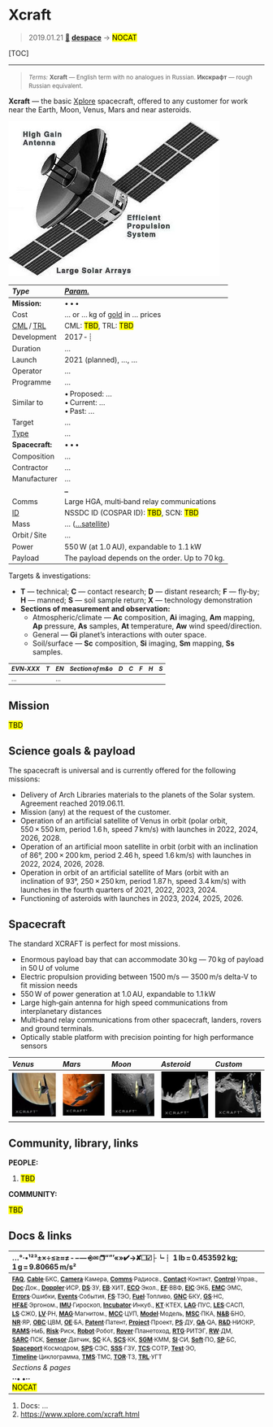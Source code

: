 # Xcraft
> 2019.01.21 **[🚀](../index/index.md) [despace](index.md)** → **[](.md)** <mark>NOCAT</mark>

[TOC]

---

> <small>*Terms:* **Xcraft** — English term with no analogues in Russian. **Икскрафт** — rough Russian equivalent.</small>

**Xcraft** — the basic [Xplore](xplore.md) spacecraft, offered to any customer for work near the Earth, Moon, Venus, Mars and near asteroids.

![](f/project/x/xcraft/pic01.jpg)

|*Type*|*[Param.](si.md)*|
|:--|:--|
|**Mission:**|• • •|
|Cost| … or … kg of [gold](sc_price.md) in … prices |
|[CML](cml.md) / [TRL](trl.md)| CML: <mark>TBD</mark>, TRL: <mark>TBD</mark> |
|Development| 2017 ‑ ┊ |
|Duration| … |
|Launch| 2021 (planned), …, … |
|Operator| … |
|Programme| … |
|Similar to| • Proposed: …<br> • Current: …<br> • Past: … |
|Target| … |
|[Type](sc.md)| … |
|**Spacecraft:**|• • •|
|Composition| … |
|Contractor| … |
|Manufacturer| … |
||**`…`**|
|Comms| Large HGA, multi‑band relay communications |
|[ID](spaceid.md)| NSSDC ID (COSPAR ID): <mark>TBD</mark>, SCN: <mark>TBD</mark> |
|Mass| … ([…satellite](sc.md)) |
|Orbit / Site| … |
|Power| 550 W (at 1.0 AU), expandable to 1.1 kW |
|Payload| The payload depends on the order. Up to 70 kg. |

Targets & investigations:

   - **T** — technical; **C** — contact research; **D** — distant research; **F** — fly‑by; **H** — manned; **S** — soil sample return; **X** — technology demonstration
   - **Sections of measurement and observation:**
      - Atmospheric/climate — **Ac** composition, **Ai** imaging, **Am** mapping, **Ap** pressure, **As** samples, **At** temperature, **Aw** wind speed/direction.
      - General — **Gi** planet’s interactions with outer space.
      - Soil/surface — **Sc** composition, **Si** imaging, **Sm** mapping, **Ss** samples.

<small>

|*EVN‑XXX*|*T*|*EN*|*Section of m&o*|*D*|*C*|*F*|*H*|*S*|
|:--|:--|:--|:--|:--|:--|:--|:--|:--|
| … | | … | | | | | | |


</small>



<p style="page-break-after:always"> </p>

## Mission
<mark>TBD</mark>



<p style="page-break-after:always"> </p>

## Science goals & payload
The spacecraft is universal and is currently offered for the following missions:

   - Delivery of Arch Libraries materials to the planets of the Solar system. Agreement reached 2019.06.11.
   - Mission (any) at the request of the customer.
   - Operation of an artificial satellite of Venus in orbit (polar orbit, 550 × 550 km, period 1.6 h, speed 7 km/s) with launches in 2022, 2024, 2026, 2028.
   - Operation of an artificial moon satellite in orbit (orbit with an inclination of 86°, 200 × 200 km, period 2.46 h, speed 1.6 km/s) with launches in 2022, 2024, 2026, 2028.
   - Operation in orbit of an artificial satellite of Mars (orbit with an inclination of 93°, 250 × 250 km, period 1.87 h, speed 3.4 km/s) with launches in the fourth quarters of 2021, 2022, 2023, 2024.
   - Functioning of asteroids with launches in 2023, 2024, 2025, 2026.



<p style="page-break-after:always"> </p>

## Spacecraft

The standard XCRAFT is perfect for most missions.

   - Enormous payload bay that can accommodate 30 kg — 70 kg of payload in 50 U of volume
   - Electric propulsion providing between 1500 m/s — 3500 m/s delta-V to fit mission needs
   - 550 W of power generation at 1.0 AU, expandable to 1.1 kW
   - Large high‑gain antenna for high speed communications from interplanetary distances
   - Multi‑band relay communications from other spacecraft, landers, rovers and ground terminals.
   - Optically stable platform with precision pointing for high performance sensors


|*Venus*|*Mars*|*Moon*|*Asteroid*|*Custom*|
|:--|:--|:--|:--|:--|
| [![](f/project/x/xcraft/pic04_thumb.jpg)](f/project/x/xcraft/pic04.jpg) | [![](f/project/x/xcraft/pic02_thumb.jpg)](f/project/x/xcraft/pic02.jpg) | [![](f/project/x/xcraft/pic03_thumb.jpg)](f/project/x/xcraft/pic03.jpg) | [![](f/project/x/xcraft/pic05_thumb.jpg)](f/project/x/xcraft/pic05.jpg) | [![](f/project/x/xcraft/pic06_thumb.jpg)](f/project/x/xcraft/pic06.jpg) |




<p style="page-break-after:always"> </p>

## Community, library, links

**PEOPLE:**

   1. <mark>TBD</mark>

**COMMUNITY:**

<mark>TBD</mark>



<p style="page-break-after:always"> </p>

## Docs & links
|…°·•¹²³±×÷≤≥≈≠ ‑ −— ⎆✉ ❐“”’«»✔→✘☐☑├┕┆ 1 lb = 0.453592 kg; 1 g = 9.80665 m/s²|
|:--|
|<small>**[FAQ](faq.md)**, **[Cable](cable.md)**·БКС, **[Camera](camera.md)**·Камера, **[Comms](comms.md)**·Радиосв., **[Contact](contact.md)**·Контакт, **[Control](control.md)**·Управ., **[Doc](doc.md)**·Док., **[Doppler](doppler.md)**·ИСР, **[DS](ds.md)**·ЗУ, **[EB](eb.md)**·ХИТ, **[ECO](ecology.md)**·Экол., **[EF](ef.md)**·ВВФ, **[ElC](elc.md)**·ЭКБ, **[EMC](emc.md)**·ЭМС, **[Errors](error.md)**·Ошибки, **[Events](event.md)**·События, **[FS](fs.md)**·ТЭО, **[Fuel](fuel.md)**·Топливо, **[GNC](gnc.md)**·БКУ, **[GS](scs.md)**·НС, **[HF&E](hfe.md)**·Эргоном., **[IMU](imu.md)**·Гироскоп, **[Incubator](incubator.md)**·Инкуб., **[KT](kt.md)**·КТЕХ, **[LAG](lag.md)**·ПУC, **[LES](les.md)**·САСП, **[LS](ls.md)**·СЖО, **[LV](lv.md)**·РН, **[MAG](mag.md)**·Магнитом., **[MCC](mcc.md)**·ЦУП, **[Model](model.md)**·Модель, **[MSC](sc.md)**·ПКА, **[N&B](nnb.md)**·БНО, **[NR](nr.md)**·ЯР, **[OBC](obc.md)**·ЦВМ, **[OE](oe.md)**·БА, **[Patent](патент.md)**·Патент, **[Project](project.md)**·Проект, **[PS](ps.md)**·ДУ, **[QA](quality.md)**·QA, **[R&D](rnd.md)**·НИОКР, **[RAMS](rams.md)**·НиБ, **[Risk](risk.md)**·Риск, **[Robot](robotics.md)**·Робот, **[Rover](rover.md)**·Планетоход, **[RTG](rtg.md)**·РИТЭГ, **[RW](rw.md)**·ДМ, **[SARC](sarc.md)**·ПСК, **[Sensor](sensor.md)**·Датчик, **[SC](sc.md)**·КА, **[SCS](scs.md)**·КК, **[SGM](sgm.md)**·КММ, **[SI](si.md)**·СИ, **[Soft](soft.md)**·ПО, **[SP](sp.md)**·БС, **[Spaceport](spaceport.md)**·Космодром, **[SPS](sps.md)**·СЭС, **[SSS](sss.md)**·ГЗУ, **[TCS](tcs.md)**·СОТР, **[Test](test.md)**·ЭО, **[Timeline](timeline.md)**·Циклограмма, **[TMS](tms.md)**·ТМС, **[TOR](tor.md)**·ТЗ, **[TRL](trl.md)**·УГТ</small>|
|*Sections & pages*|
|**··• [](.md) •··**<br> <mark>NOCAT</mark> |

   1. Docs: …
   1. <https://www.xplore.com/xcraft.html>
